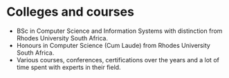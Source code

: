 # Colleges and courses

- BSc in Computer Science and Information Systems with distinction from Rhodes University South Africa.
- Honours in Computer Science (Cum Laude) from Rhodes University South Africa.
- Various courses, conferences, certifications over the years and a lot of time spent with experts in their field. 